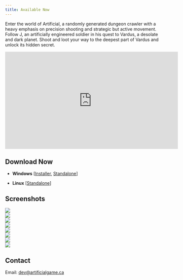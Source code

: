 ```yaml
---
title: Available Now
---
```


Enter the world of Artificial, a randomly generated dungeon crawler with a heavy emphasis on precision shooting and strategic but active movement. Follow J, an artificially engineered soldier in his quest to Vardus, a desolate and dark planet. Shoot and loot your way to the deepest part of Vardus and unlock its hidden secret.


<div class='offset-1 col-10'>
<div class='embed-responsive embed-responsive-16by9 col-12 text-center'>
    <iframe width="560" height="315" src="https://www.youtube.com/embed/J7K4jbaNq7A" frameborder="0" allowfullscreen></iframe>
</div>
</div>

## Download Now

* **Windows** \[[Installer](https://github.com/DSchroer/ArtificialSite/releases/download/2.0.0/Artificial_Win_Installer.exe), [Standalone](https://github.com/DSchroer/ArtificialSite/releases/download/2.0.0/Artificial_Win.exe)\]

* **Linux** \[[Standalone](https://github.com/DSchroer/ArtificialSite/releases/download/2.0.0/Artificial_Linux.zip)\]

## Screenshots

<div class='row'>
    <div class='col-md-6'>
        <img src="images/screenshot_1.jpg" class="rounded float-left">
    </div>
    <div class='col-md-6'>
        <img src="images/screenshot_2.jpg" class="rounded float-left">
    </div>
    <div class='col-md-6'>
        <img src="images/screenshot_3.jpg" class="rounded float-left">
    </div>
    <div class='col-md-6'>
        <img src="images/screenshot_4.jpg" class="rounded float-left">
    </div>
    <div class='col-md-6'>
        <img src="images/screenshot_5.jpg" class="rounded float-left">
    </div>
    <div class='col-md-6'>
        <img src="images/screenshot_6.jpg" class="rounded float-left">
    </div>
    <div class='col-md-6'>
        <img src="images/screenshot_7.jpg" class="rounded float-left">
    </div>
    <div class='col-md-6'>
        <img src="images/screenshot_8.jpg" class="rounded float-left">
    </div>
</div>

## Contact

Email: <a href="mailto:dev@artificialgame.ca">dev@artificialgame.ca</a>
